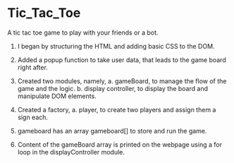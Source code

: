 # Tic_Tac_Toe
A tic tac toe game to play with your friends or a bot.

1. I began by structuring the HTML and adding basic CSS to the DOM. 
2. Added a popup function to take user data, that leads to the game board right after. 
3. Created two modules, namely,
    a. gameBoard, to manage the flow of the game and the logic.
    b. display controller, to display the board and manipulate DOM elements. 
4. Created a factory, 
    a. player, to create two players and assign them a sign each. 
5. gameboard has an array gameboard[] to store and run the game. 

6. Content of the gameBoard array is printed on the webpage using a for loop in the displayController module. 